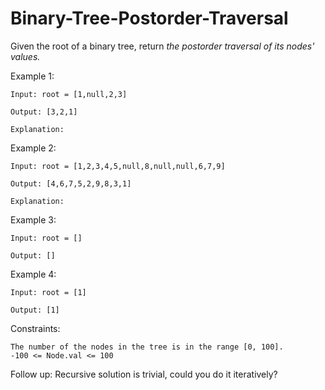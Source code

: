 # Binary-Tree-Postorder-Traversal

Given the root of a binary tree, return _the postorder traversal of its nodes' values._

 

Example 1:
```
Input: root = [1,null,2,3]

Output: [3,2,1]

Explanation:
```


Example 2:
```
Input: root = [1,2,3,4,5,null,8,null,null,6,7,9]

Output: [4,6,7,5,2,9,8,3,1]

Explanation:
```


Example 3:
```
Input: root = []

Output: []
```
Example 4:

```
Input: root = [1]

Output: [1]
```
 

Constraints:
```
The number of the nodes in the tree is in the range [0, 100].
-100 <= Node.val <= 100
``` 

Follow up: Recursive solution is trivial, could you do it iteratively?

